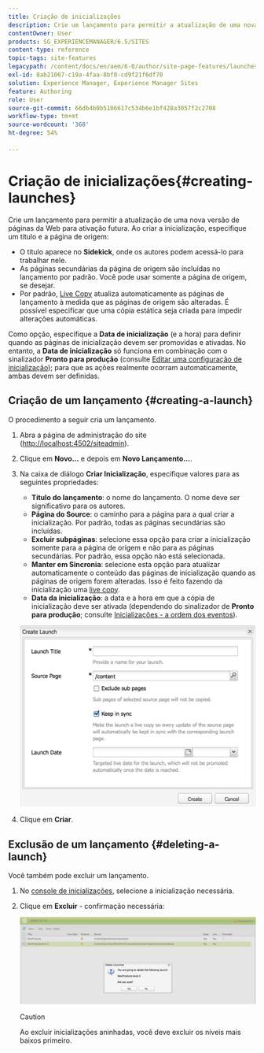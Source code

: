 ```yaml
---
title: Criação de inicializações
description: Crie um lançamento para permitir a atualização de uma nova versão de páginas da Web para ativação futura. Ao criar uma inicialização, especifique um título e a página de origem.
contentOwner: User
products: SG_EXPERIENCEMANAGER/6.5/SITES
content-type: reference
topic-tags: site-features
legacypath: /content/docs/en/aem/6-0/author/site-page-features/launches
exl-id: 8ab21067-c19a-4faa-8bf0-cd9f21f6df70
solution: Experience Manager, Experience Manager Sites
feature: Authoring
role: User
source-git-commit: 66db4b0b5106617c534b6e1bf428a3057f2c2708
workflow-type: tm+mt
source-wordcount: '368'
ht-degree: 54%

---
```


# Criação de inicializações{#creating-launches}

Crie um lançamento para permitir a atualização de uma nova versão de páginas da Web para ativação futura. Ao criar a inicialização, especifique um título e a página de origem:

* O título aparece no **Sidekick**, onde os autores podem acessá-lo para trabalhar nele.
* As páginas secundárias da página de origem são incluídas no lançamento por padrão. Você pode usar somente a página de origem, se desejar.
* Por padrão, [Live Copy](/help/sites-administering/msm.md) atualiza automaticamente as páginas de lançamento à medida que as páginas de origem são alteradas. É possível especificar que uma cópia estática seja criada para impedir alterações automáticas.

Como opção, especifique a **Data de inicialização** (e a hora) para definir quando as páginas de inicialização devem ser promovidas e ativadas. No entanto, a **Data de inicialização** só funciona em combinação com o sinalizador **Pronto para produção** (consulte [Editar uma configuração de inicialização](/help/sites-classic-ui-authoring/classic-launches-editing.md#editing-a-launch-configuration)); para que as ações realmente ocorram automaticamente, ambas devem ser definidas.

## Criação de um lançamento {#creating-a-launch}

O procedimento a seguir cria um lançamento.

1. Abra a página de administração do site ([http://localhost:4502/siteadmin](http://localhost:4502/siteadmin)).
1. Clique em **Novo...** e depois em **Novo Lançamento...**.
1. Na caixa de diálogo **Criar Inicialização**, especifique valores para as seguintes propriedades:

   * **Título do lançamento**: o nome do lançamento. O nome deve ser significativo para os autores.
   * **Página do Source**: o caminho para a página para a qual criar a inicialização. Por padrão, todas as páginas secundárias são incluídas.
   * **Excluir subpáginas**: selecione essa opção para criar a inicialização somente para a página de origem e não para as páginas secundárias. Por padrão, essa opção não está selecionada.
   * **Manter em Sincronia**: selecione esta opção para atualizar automaticamente o conteúdo das páginas de inicialização quando as páginas de origem forem alteradas. Isso é feito fazendo da inicialização uma [live copy](/help/sites-administering/msm.md).
   * **Data da inicialização**: a data e a hora em que a cópia de inicialização deve ser ativada (dependendo do sinalizador de **Pronto para produção**; consulte [Inicializações - a ordem dos eventos](/help/sites-authoring/launches.md#launches-the-order-of-events)).

   ![chlimage_1-99](assets/chlimage_1-99a.png)

1. Clique em **Criar**.

## Exclusão de um lançamento {#deleting-a-launch}

Você também pode excluir um lançamento.

1. No [console de inicializações](/help/sites-classic-ui-authoring/classic-launches.md), selecione a inicialização necessária.
1. Clique em **Excluir** - confirmação necessária:

   ![chlimage_1-100](assets/chlimage_1-100a.png)

   >[!CAUTION]
   >
   >Ao excluir inicializações aninhadas, você deve excluir os níveis mais baixos primeiro.
